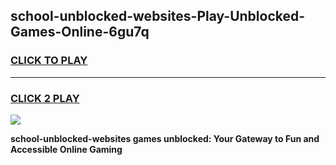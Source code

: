 
## school-unblocked-websites-Play-Unblocked-Games-Online-6gu7q
<h3>
<a href="https://premium76.site?title=school-unblocked-websites&ref=25A">CLICK TO PLAY</a></h3>
<hr>

<h3>
<a href="https://premium76.site?title=school-unblocked-websites&ref=25A">CLICK 2 PLAY</a>
  
</h3>

<a href="https://premium76.site?title=school-unblocked-websites&ref=25A"><img src="https://clearcache.store/games.png"></a>


**school-unblocked-websites games unblocked: Your Gateway to Fun and Accessible Online Gaming**
